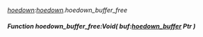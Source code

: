_[hoedown](../../modules/hoedown/hoedown-module.md):[hoedown](../../modules/hoedown/hoedown-module.md).hoedown\_buffer\_free_
##### Function hoedown\_buffer\_free:Void( buf:[hoedown_buffer](../../modules/hoedown/hoedown-hoedown_buffer.md) Ptr )
